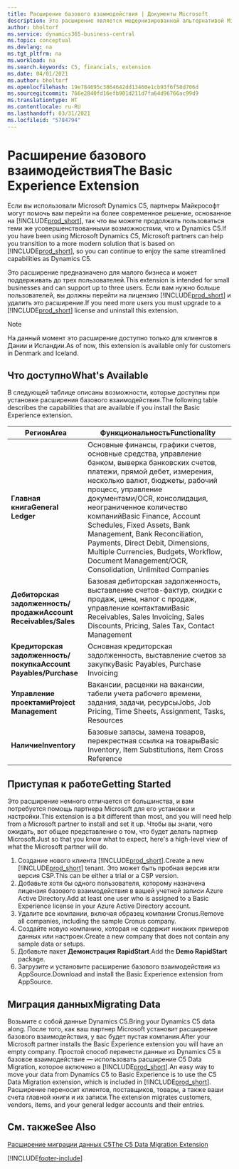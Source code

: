 ```yaml
---
title: Расширение базового взаимодействия | Документы Microsoft
description: Это расширение является модернизированной альтернативой Microsoft Dynamics C5.
author: bholtorf
ms.service: dynamics365-business-central
ms.topic: conceptual
ms.devlang: na
ms.tgt_pltfrm: na
ms.workload: na
ms.search.keywords: C5, financials, extension
ms.date: 04/01/2021
ms.author: bholtorf
ms.openlocfilehash: 19e784695c3864642dd13460e1cb93f6f58d706d
ms.sourcegitcommit: 766e2840fd16efb901d211d7fa64d96766ac99d9
ms.translationtype: HT
ms.contentlocale: ru-RU
ms.lasthandoff: 03/31/2021
ms.locfileid: "5784794"
---
```

# <a name="the-basic-experience-extension"></a><span data-ttu-id="c17ca-103">Расширение базового взаимодействия</span><span class="sxs-lookup"><span data-stu-id="c17ca-103">The Basic Experience Extension</span></span>
<span data-ttu-id="c17ca-104">Если вы использовали Microsoft Dynamics C5, партнеры Майкрософт могут помочь вам перейти на более современное решение, основанное на [!INCLUDE[prod_short](includes/prod_short.md)], так что вы можете продолжать пользоваться теми же усовершенствованными возможностями, что и Dynamics C5.</span><span class="sxs-lookup"><span data-stu-id="c17ca-104">If you have been using Microsoft Dynamics C5, Microsoft partners can help you transition to a more modern solution that is based on [!INCLUDE[prod_short](includes/prod_short.md)], so you can continue to enjoy the same streamlined capabilities as Dynamics C5.</span></span>

<span data-ttu-id="c17ca-105">Это расширение предназначено для малого бизнеса и может поддерживать до трех пользователей.</span><span class="sxs-lookup"><span data-stu-id="c17ca-105">This extension is intended for small businesses and can support up to three users.</span></span> <span data-ttu-id="c17ca-106">Если вам нужно больше пользователей, вы должны перейти на лицензию [!INCLUDE[prod_short](includes/prod_short.md)] и удалить это расширение.</span><span class="sxs-lookup"><span data-stu-id="c17ca-106">If you need more users you must upgrade to a [!INCLUDE[prod_short](includes/prod_short.md)] license and uninstall this extension.</span></span>

> [!NOTE]
> <span data-ttu-id="c17ca-107">На данный момент это расширение доступно только для клиентов в Дании и Исландии.</span><span class="sxs-lookup"><span data-stu-id="c17ca-107">As of now, this extension is available only for customers in Denmark and Iceland.</span></span> 

## <a name="whats-available"></a><span data-ttu-id="c17ca-108">Что доступно</span><span class="sxs-lookup"><span data-stu-id="c17ca-108">What's Available</span></span>
<span data-ttu-id="c17ca-109">В следующей таблице описаны возможности, которые доступны при установке расширения базового взаимодействия.</span><span class="sxs-lookup"><span data-stu-id="c17ca-109">The following table describes the capabilities that are available if you install the Basic Experience extension.</span></span>

|<span data-ttu-id="c17ca-110">Регион</span><span class="sxs-lookup"><span data-stu-id="c17ca-110">Area</span></span>  |<span data-ttu-id="c17ca-111">Функциональность</span><span class="sxs-lookup"><span data-stu-id="c17ca-111">Functionality</span></span>  |
|---------|---------|
|<span data-ttu-id="c17ca-112">**Главная книга**</span><span class="sxs-lookup"><span data-stu-id="c17ca-112">**General Ledger**</span></span> |<span data-ttu-id="c17ca-113">Основные финансы, графики счетов, основные средства, управление банком, выверка банковских счетов, платежи, прямой дебет, измерения, несколько валют, бюджеты, рабочий процесс, управление документами/OCR, консолидация, неограниченное количество компаний</span><span class="sxs-lookup"><span data-stu-id="c17ca-113">Basic Finance, Account Schedules, Fixed Assets, Bank Management, Bank Reconciliation, Payments, Direct Debit, Dimensions, Multiple Currencies, Budgets, Workflow, Document Management/OCR, Consolidation, Unlimited Companies</span></span>|
|<span data-ttu-id="c17ca-114">**Дебиторская задолженность/продажи**</span><span class="sxs-lookup"><span data-stu-id="c17ca-114">**Account Receivables/Sales**</span></span> |<span data-ttu-id="c17ca-115">Базовая дебиторская задолженность, выставление счетов-фактур, скидки с продаж, цены, налог с продаж, управление контактами</span><span class="sxs-lookup"><span data-stu-id="c17ca-115">Basic Receivables, Sales Invoicing, Sales Discounts, Pricing, Sales Tax, Contact Management</span></span> |
|<span data-ttu-id="c17ca-116">**Кредиторская задолженность/покупка**</span><span class="sxs-lookup"><span data-stu-id="c17ca-116">**Account Payables/Purchase**</span></span> |<span data-ttu-id="c17ca-117">Основная кредиторская задолженность, выставление счетов за закупку</span><span class="sxs-lookup"><span data-stu-id="c17ca-117">Basic Payables, Purchase Invoicing</span></span> |
|<span data-ttu-id="c17ca-118">**Управление проектами**</span><span class="sxs-lookup"><span data-stu-id="c17ca-118">**Project Management**</span></span> |<span data-ttu-id="c17ca-119">Вакансии, расценки на вакансии, табели учета рабочего времени, задания, задачи, ресурсы</span><span class="sxs-lookup"><span data-stu-id="c17ca-119">Jobs, Job Pricing, Time Sheets, Assignment, Tasks, Resources</span></span> |
|<span data-ttu-id="c17ca-120">**Наличие**</span><span class="sxs-lookup"><span data-stu-id="c17ca-120">**Inventory**</span></span> |<span data-ttu-id="c17ca-121">Базовые запасы, замена товаров, перекрестная ссылка на товары</span><span class="sxs-lookup"><span data-stu-id="c17ca-121">Basic Inventory, Item Substitutions, Item Cross Reference</span></span> |

## <a name="getting-started"></a><span data-ttu-id="c17ca-122">Приступая к работе</span><span class="sxs-lookup"><span data-stu-id="c17ca-122">Getting Started</span></span>
<span data-ttu-id="c17ca-123">Это расширение немного отличается от большинства, и вам потребуется помощь партнера Microsoft для его установки и настройки.</span><span class="sxs-lookup"><span data-stu-id="c17ca-123">This extension is a bit different than most, and you will need help from a Microsoft partner to install and set it up.</span></span> <span data-ttu-id="c17ca-124">Чтобы вы знали, чего ожидать, вот общее представление о том, что будет делать партнер Microsoft.</span><span class="sxs-lookup"><span data-stu-id="c17ca-124">Just so that you know what to expect, here's a high-level view of what the Microsoft partner will do.</span></span>

1. <span data-ttu-id="c17ca-125">Создание нового клиента [!INCLUDE[prod_short](includes/prod_short.md)].</span><span class="sxs-lookup"><span data-stu-id="c17ca-125">Create a new [!INCLUDE[prod_short](includes/prod_short.md)] tenant.</span></span> <span data-ttu-id="c17ca-126">Это может быть пробная версия или версия CSP.</span><span class="sxs-lookup"><span data-stu-id="c17ca-126">This can be either a trial or a CSP version.</span></span>
2. <span data-ttu-id="c17ca-127">Добавьте хотя бы одного пользователя, которому назначена лицензия базового взаимодействия в вашей учетной записи Azure Active Directory.</span><span class="sxs-lookup"><span data-stu-id="c17ca-127">Add at least one user who is assigned to a Basic Experience license in your Azure Active Directory account.</span></span>
3. <span data-ttu-id="c17ca-128">Удалите все компании, включая образец компании Cronus.</span><span class="sxs-lookup"><span data-stu-id="c17ca-128">Remove all companies, including the sample Cronus company.</span></span>
4. <span data-ttu-id="c17ca-129">Создайте новую компанию, которая не содержит никаких примеров данных или настроек.</span><span class="sxs-lookup"><span data-stu-id="c17ca-129">Create a new company that does not contain any sample data or setups.</span></span>
5. <span data-ttu-id="c17ca-130">Добавьте пакет **Демонстрация RapidStart**.</span><span class="sxs-lookup"><span data-stu-id="c17ca-130">Add the **Demo RapidStart** package.</span></span> <!--what does the pockage contain?-->
6. <span data-ttu-id="c17ca-131">Загрузите и установите расширение базового взаимодействия из AppSource.</span><span class="sxs-lookup"><span data-stu-id="c17ca-131">Download and install the Basic Experience extension from AppSource.</span></span>

## <a name="migrating-data"></a><span data-ttu-id="c17ca-132">Миграция данных</span><span class="sxs-lookup"><span data-stu-id="c17ca-132">Migrating Data</span></span>
<span data-ttu-id="c17ca-133">Возьмите с собой данные Dynamics C5.</span><span class="sxs-lookup"><span data-stu-id="c17ca-133">Bring your Dynamics C5 data along.</span></span> <span data-ttu-id="c17ca-134">После того, как ваш партнер Microsoft установит расширение базового взаимодействия, у вас будет пустая компания.</span><span class="sxs-lookup"><span data-stu-id="c17ca-134">After your Microsoft partner installs the Basic Experience extension you will have an empty company.</span></span> <span data-ttu-id="c17ca-135">Простой способ перенести данные из Dynamics C5 в базовое взаимодействие — использовать расширение C5 Data Migration, которое включено в [!INCLUDE[prod_short](includes/prod_short.md)].</span><span class="sxs-lookup"><span data-stu-id="c17ca-135">An easy way to move your data from Dynamics C5 to Basic Experience is to use the C5 Data Migration extension, which is included in [!INCLUDE[prod_short](includes/prod_short.md)].</span></span> <span data-ttu-id="c17ca-136">Расширение переносит клиентов, поставщиков, товары, а также ваши счета главной книги и их записи.</span><span class="sxs-lookup"><span data-stu-id="c17ca-136">The extension migrates customers, vendors, items, and your general ledger accounts and their entries.</span></span>

## <a name="see-also"></a><span data-ttu-id="c17ca-137">См. также</span><span class="sxs-lookup"><span data-stu-id="c17ca-137">See Also</span></span>
[<span data-ttu-id="c17ca-138">Расширение миграции данных C5</span><span class="sxs-lookup"><span data-stu-id="c17ca-138">The C5 Data Migration Extension</span></span>](ui-extensions-c5-data-migration.md)

[!INCLUDE[footer-include](includes/footer-banner.md)]